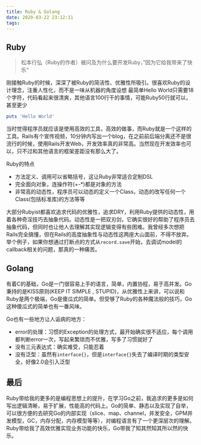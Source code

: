 ```yaml
---
title: Ruby & Golang
date: 2020-03-22 23:12:11
tags:
---
```


## Ruby
> 松本行弘（Ruby的作者）被问及为什么要开发Ruby，”因为它给我带来了快乐“

刚接触Ruby的时候，深深了被Ruby的简洁性、优雅性所吸引。很喜欢Ruby的设计理念，注重人性化，而不是一味从机器的角度设想
最简单Hello World只需要18个字符，代码看起来很清爽，其他语言100行干的事情，可能Ruby50行就可以，甚至更少
```ruby
puts 'Hello World'
```
当时觉得程序员就应该是使用高效的工具，高效的做事，而Ruby就是一个这样的工具。Rails有个宣传视频，10分钟内写出一个blog，在之前前后端分离还不是很流行的时候，使用Rails开发Web，开发效率真的非常高。当然现在开发效率也可以，只不过和其他语言的框架差距没有那么大了。

Ruby的特点
- 方法定义、调用可以省略括号，这让Ruby非常适合定制DSL
- 完全面向对象，连操作符(+-*\)都是对象的方法
- 非常高的动态性，程序员可以动态的定义一个Class，动态的改写任何一个Class(包括标准库)的方法等等

大部分Rubyist都喜欢追求代码的优雅性，追求DRY，利用Ruby提供的动态性，用着各种奇淫技巧去抽象代码。动态性是一把双刃剑，它确实很好的帮助了程序员去抽象代码，但同时也让他人去理解其实现逻辑变得有些困难。我曾经多次想把Rails完全搞懂，但在Rails的高度抽象性与动态性这两座大山面前，不得不放弃。举个例子，如果你想通过打断点的方式从`record.save`开始，去调试model的callback相关的问题，那真的一种痛苦。

## Golang
有着C的基础，Go是一门很容易上手的语言，简单，内置协程，易于高并发。Go秉持的是KISS原则(KEEP IT SIMPLE , STUPID)，从优雅性上来讲，可以说和Ruby是两个极端，Go是傻瓜式的简单。但受够了Ruby的各种魔法般的技巧，Go这种傻瓜式的简单也有一番风味。

Go也有一些地方让人诟病的地方：
- error的处理：习惯的Exception的处理方式，最开始确实很不适应，每个调用都判断error一次，写起来繁琐而不优雅，写多了习惯就好了
- 没有三元表达式：确实难受，只能忍着
- 没有泛型：虽然有`interface{}`，但是`interface{}`失去了编译时期的类型安全，好像2.0会引入泛型


## 最后
Ruby带给我的更多的是编程思想上的提升，在学习Go之前，我追求的更多是如何写出逻辑清晰，易于扩展，性能高的代码上。Go的简单、静态以及实现了自举，可以很方便的去研究Go的内部实现（slice、map、channel，并发安全，GPM并发模型，GC，内存分配，内存模型等等），对编程语言有了一个更深层次的理解。
Ruby带给我了高效优雅实现业务功能的快乐，Go带我了知其然知其所以然的快乐。